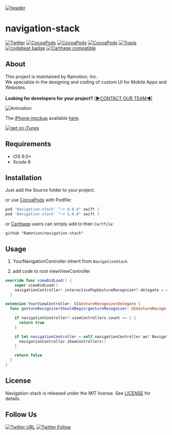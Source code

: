 [![header](https://raw.githubusercontent.com/Ramotion/navigation-stack/master/header.png)](https://ramotion.com?utm_source=gthb&utm_medium=special&utm_campaign=navigation-stack-logo)

# navigation-stack
[![Twitter](https://img.shields.io/badge/Twitter-@Ramotion-blue.svg?style=flat)](http://twitter.com/Ramotion)
[![CocoaPods](https://img.shields.io/cocoapods/p/Navigation-stack.svg)](https://cocoapods.org/pods/Navigation-stack)
[![CocoaPods](https://img.shields.io/cocoapods/v/Navigation-stack.svg)](http://cocoapods.org/pods/Navigation-stack)
[![CocoaPods](https://img.shields.io/cocoapods/metrics/doc-percent/Navigation-stack.svg)](https://cdn.rawgit.com/Ramotion/navigation-stack/master/docs/index.html)
[![Travis](https://img.shields.io/travis/Ramotion/navigation-stack.svg)](https://travis-ci.org/Ramotion/navigation-stack)
[![codebeat badge](https://codebeat.co/badges/c322a039-b06b-46d9-bf40-e48cf0365b97)](https://codebeat.co/projects/github-com-ramotion-navigation-stack)
[![Carthage compatible](https://img.shields.io/badge/Carthage-compatible-4BC51D.svg?style=flat)](https://github.com/Ramotion/navigation-stack)

## About
This project is maintained by Ramotion, Inc.<br>
We specialize in the designing and coding of custom UI for Mobile Apps and Websites.<br><br>**Looking for developers for your project?** [[▶︎CONTACT OUR TEAM◀︎](http://business.ramotion.com?utm_source=gthb&utm_medium=special&utm_campaign=navigation-stack-contact-us/#Get_in_Touch)]

![Animation](https://raw.githubusercontent.com/Ramotion/navigation-stack/master/Navigation-Stack.gif)

The [iPhone mockup](https://store.ramotion.com/product/iphone-6-mockups?utm_source=gthb&utm_medium=special&utm_campaign=navigation-stack) available [here](https://store.ramotion.com/product/iphone-6-mockups?utm_source=gthb&utm_medium=special&utm_campaign=navigation-stack).

[![get on iTunes](navigation-stack/Get_it_on_iTunes_Badge_US_1114.png)](https://itunes.apple.com/app/apple-store/id1182360240?pt=550053&ct=gthb-navigation-stack&mt=8)

## Requirements

- iOS 9.0+
- Xcode 8

## Installation

Just add the Source folder to your project.

or use [CocoaPods](https://cocoapods.org) with Podfile:
``` ruby
pod 'Navigation-stack' "~> 0.0.8" swift 2
pod 'Navigation-stack' "~> 1.0.0" swift 3
```

or [Carthage](https://github.com/Carthage/Carthage) users can simply add to their `Cartfile`:
```
github "Ramotion/navigation-stack"
```

## Usage

1) YourNavigationController inherit from `NavigationStack`

2) add code to root viewViewController

``` swift
override func viewDidLoad() {
    super.viewDidLoad()
    navigationController!.interactivePopGestureRecognizer?.delegate = self
  }
```

``` swift
extension YourViewController: UIGestureRecognizerDelegate {
  func gestureRecognizerShouldBegin(gestureRecognizer: UIGestureRecognizer) -> Bool {

    if navigationController?.viewControllers.count == 2 {
      return true
    }

    if let navigationController = self.navigationController as? NavigationStack {
      navigationController.showControllers()
    }

    return false
  }
}
```

## License

Navigation-stack is released under the MIT license.
See [LICENSE](./LICENSE) for details.


## Follow Us

[![Twitter URL](https://img.shields.io/twitter/url/http/shields.io.svg?style=social)](https://twitter.com/intent/tweet?text=https://github.com/ramotion/navigation-stack)
[![Twitter Follow](https://img.shields.io/twitter/follow/ramotion.svg?style=social)](https://twitter.com/ramotion)
